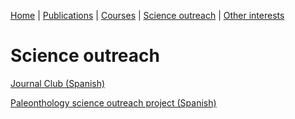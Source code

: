[Home](https://miferg.github.io)
  | [Publications](https://miferg.github.io/publications)
  | [Courses](https://miferg.github.io/courses)
  | [Science outreach](https://miferg.github.io/outreach)
  | [Other interests](https://miferg.github.io/other)

# Science outreach

[Journal Club (Spanish)](https://genomica.fciencias.unam.mx/author/miguel_romero/)

[Paleonthology science outreach project (Spanish)](https://www.facebook.com/Mesozoica-3D-104026225340709)
